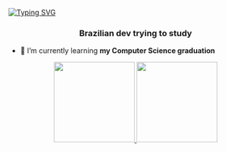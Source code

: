 <a href="https://git.io/typing-svg"><img src="https://readme-typing-svg.herokuapp.com?font=Fira+Code&pause=1000&color=993399&width=435&lines=+I'm+Rafael+%F0%9F%91%8B" alt="Typing SVG" /></a>
<h3 align="center">Brazilian dev trying to study</h3>

- 🌱 I’m currently learning **my Computer Science graduation**

<div align="center">
  <a href="https://github.com/Graazi">
  <img height="160em" src="https://github-readme-stats.vercel.app/api?username=RafaelRosal&show_icons=true&theme=dracula&include_all_commits=true&count_private=true"/>
  <img height="160em" src="https://github-readme-stats.vercel.app/api/top-langs/?username=RafaelRosal&layout=compact&langs_count=7&theme=dracula"/>
</div>
